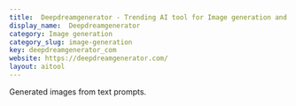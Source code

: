 ```yaml
---
title:  Deepdreamgenerator - Trending AI tool for Image generation and best alternatives
display_name:  Deepdreamgenerator
category: Image generation
category_slug: image-generation
key: deepdreamgenerator_com
website: https://deepdreamgenerator.com/
layout: aitool
---
```


Generated images from text prompts.
